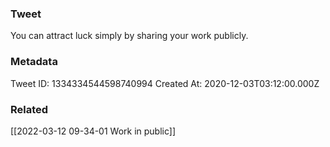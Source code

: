 ### Tweet
You can attract luck simply by sharing your work publicly.

### Metadata
Tweet ID: 1334334544598740994
Created At: 2020-12-03T03:12:00.000Z

### Related
[[2022-03-12 09-34-01 Work in public]]

